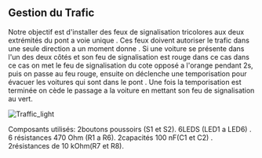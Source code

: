 ## Gestion du Trafic

Notre objectif est d'installer des feux de signalisation tricolores aux deux extrémités du pont a voie unique . Ces feux doivent autoriser le trafic dans une seule direction a un moment donne . Si une voiture se présente dans l'un des deux côtés et son feu de signalisation est rouge dans ce cas dans ce cas on met le feu de signalisation du cote opposé a l'orange pendant 2s, puis on passe au feu rouge, ensuite on déclenche une temporisation pour évacuer les voitures qui sont dans le pont . Une fois la temporisation est terminée on cède le passage a la voiture en mettant son feu de signalisation au vert.

![Traffic_light](https://github.com/zriranahid/gestion-du-trafic/assets/69007834/13dce595-fa98-4c19-bd79-d44e51c0216e)



Composants utilisés:
2boutons poussoirs (S1 et S2).  6LEDS (LED1 a LED6) .  6 résistances 470 Ohm (R1 a R6). 2capacités 100 nF(C1 et C2) . 2résistances de 10 kOhm(R7 et R8).
